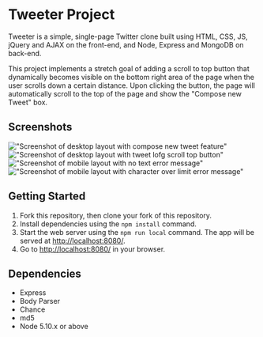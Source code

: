 # Tweeter Project

Tweeter is a simple, single-page Twitter clone built using HTML, CSS, JS, jQuery and AJAX on the front-end, and Node, Express and MongoDB on back-end.

This project implements a stretch goal of adding a scroll to top button that dynamically becomes visible on the bottom right area of the page when the user scrolls down a certain distance. Upon clicking the button, the page will automatically scroll to the top of the page and show the "Compose new Tweet" box.

## Screenshots

!["Screenshot of desktop layout with compose new tweet feature"]()
!["Screenshot of desktop layout with tweet lofg scroll top button"]()
!["Screenshot of mobile layout with no text error message"]()
!["Screenshot of mobile layout with character over limit error message"]()

## Getting Started

1. Fork this repository, then clone your fork of this repository.
2. Install dependencies using the `npm install` command.
3. Start the web server using the `npm run local` command. The app will be served at <http://localhost:8080/>.
4. Go to <http://localhost:8080/> in your browser.

## Dependencies

- Express
- Body Parser
- Chance
- md5
- Node 5.10.x or above
